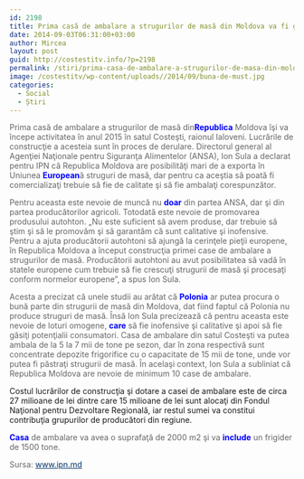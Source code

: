```yaml
---
id: 2198
title: Prima casă de ambalare a strugurilor de masă din Moldova va fi gata în 2015
date: 2014-09-03T06:31:00+03:00
author: Mircea
layout: post
guid: http://costestitv.info/?p=2198
permalink: /stiri/prima-casa-de-ambalare-a-strugurilor-de-masa-din-moldova-va-fi-gata-in-2015/
image: /costestitv/wp-content/uploads//2014/09/buna-de-must.jpg
categories:
  - Social
  - Știri
---
```

<p style="color: #666666;">
  Prima casă de ambalare a strugurilor de masă din<span id="nqf7665i4f_8" class="nqf7665i4f" style="font-weight: bold; color: #0000ff !important;">Republica</span> Moldova îşi va începe activitatea în anul 2015 în satul Costeşti, raionul Ialoveni. Lucrările de construcţie a acesteia sunt în proces de derulare. Directorul general al Agenţiei Naţionale pentru Siguranţa Alimentelor (ANSA), Ion Sula a declarat pentru IPN că Republica Moldova are posibilităţi mari de a exporta în Uniunea <span id="nqf7665i4f_5" class="nqf7665i4f" style="font-weight: bold; color: #0000ff !important;">European</span>ă struguri de masă, dar pentru ca aceştia să poată fi comercializaţi trebuie să fie de calitate şi să fie ambalaţi corespunzător.<!--more-->
</p>

<p style="color: #666666;">
  Pentru aceasta este nevoie de muncă nu <span id="nqf7665i4f_4" class="nqf7665i4f" style="font-weight: bold; color: #0000ff !important;">doar</span> din partea ANSA, dar şi din partea producătorilor agricoli. Totodată este nevoie de promovarea produsului autohton. „Nu este suficient să avem produse, dar trebuie să ştim şi să le promovăm şi să garantăm că sunt calitative şi inofensive. Pentru a ajuta producătorii autohtoni să ajungă la cerinţele pieţii europene, în Republica Moldova a început construcţia primei case de ambalare a strugurilor de masă. Producătorii autohtoni au avut posibilitatea să vadă în statele europene cum trebuie să fie crescuţi strugurii de masă şi procesaţi conform normelor europene”, a spus Ion Sula.
</p>

<p style="color: #666666;">
  Acesta a precizat că unele studii au arătat că <span id="nqf7665i4f_7" class="nqf7665i4f" style="font-weight: bold; color: #0000ff !important;">Polonia</span> ar putea procura o bună parte din strugurii de masă din Moldova, dat fiind faptul că Polonia nu produce struguri de masă. Însă Ion Sula precizează că pentru aceasta este nevoie de loturi omogene, <span id="nqf7665i4f_1" class="nqf7665i4f" style="font-weight: bold; color: #0000ff !important;">care</span> să fie inofensive şi calitative şi apoi să fie găsiţi potenţialii consumatori. Casa de ambalare din satul Costeşti va putea ambala de la 5 la 7 mii de tone pe sezon, dar în zona respectivă sunt concentrate depozite frigorifice cu o capacitate de 15 mii de tone, unde vor putea fi păstraţi strugurii de masă. În acelaşi context, Ion Sula a subliniat că Republica Moldova are nevoie de minimum 10 case de ambalare.
</p>

Costul lucrărilor de construcţia şi dotare a casei de ambalare este de circa 27 milioane de lei dintre care 15 milioane de lei sunt alocaţi din Fondul Naţional pentru Dezvoltare Regională, iar restul sumei va constitui contribuţia grupurilor de producători din regiune.

<p style="color: #666666;">
  <span id="nqf7665i4f_6" class="nqf7665i4f" style="font-weight: bold; color: #0000ff !important;">Casa</span> de ambalare va avea o suprafaţă de 2000 m2 şi va <span id="nqf7665i4f_2" class="nqf7665i4f" style="font-weight: bold; color: #0000ff !important;">include</span> un frigider de 1500 tone.
</p>

<p style="color: #666666;">
  Sursa: <a style="color: #003366;" href="http://ipn.md/ro/economie-business/63732" target="_self">www.ipn.md</a>
</p>